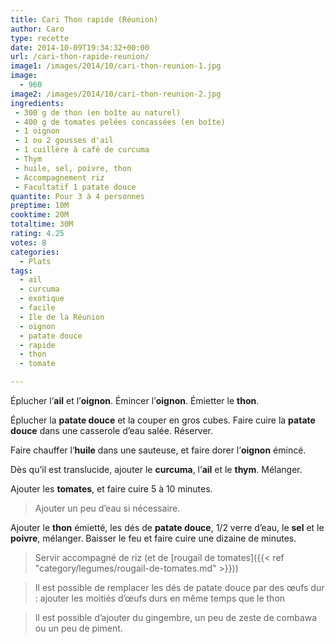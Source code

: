 ```yaml
---
title: Cari Thon rapide (Réunion)
author: Caro
type: recette
date: 2014-10-09T19:34:32+00:00
url: /cari-thon-rapide-reunion/
image1: /images/2014/10/cari-thon-reunion-1.jpg
image:
  - 960
image2: /images/2014/10/cari-thon-reunion-2.jpg
ingredients:
 - 300 g de thon (en boîte au naturel)
 - 400 g de tomates pelées concassées (en boîte)
 - 1 oignon
 - 1 ou 2 gousses d'ail
 - 1 cuillère à café de curcuma
 - Thym
 - huile, sel, poivre, thon
 - Accompagnement riz
 - Facultatif 1 patate douce
quantite: Pour 3 à 4 personnes
preptime: 10M
cooktime: 20M
totaltime: 30M
rating: 4.25
votes: 8
categories:
  - Plats
tags:
  - ail
  - curcuma
  - exotique
  - facile
  - Ile de la Réunion
  - oignon
  - patate douce
  - rapide
  - thon
  - tomate

---
```

Éplucher l&rsquo;**ail** et l&rsquo;**oignon**. Émincer l&rsquo;**oignon**. Émietter le **thon**.

Éplucher la **patate douce** et la couper en gros cubes. Faire cuire la **patate douce** dans une casserole d&rsquo;eau salée. Réserver.

Faire chauffer l&rsquo;**huile** dans une sauteuse, et faire dorer l&rsquo;**oignon** émincé.

Dès qu&rsquo;il est translucide, ajouter le **curcuma**, l&rsquo;**ail** et le **thym**. Mélanger.

Ajouter les **tomates**, et faire cuire 5 à 10 minutes.

> Ajouter un peu d&rsquo;eau si nécessaire.

Ajouter le **thon** émietté, les dés de **patate douce**, 1/2 verre d&rsquo;eau, le **sel** et le **poivre**, mélanger. Baisser le feu et faire cuire une dizaine de minutes.

> Servir accompagné de riz (et de [rougail de tomates]({{< ref "category/legumes/rougail-de-tomates.md" >}}))

> Il est possible de remplacer les dés de patate douce par des œufs dur : ajouter les moitiés d’œufs durs en même temps que le thon

> Il est possible d&rsquo;ajouter du gingembre, un peu de zeste de combawa ou un peu de piment.
